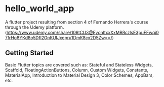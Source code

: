 # hello_world_app

A flutter project resulting from section 4 of Fernando Herrera's course through the Udemy platform. (https://www.udemy.com/share/108tCU3@EyonltxxXxMBRczlsE3puFFwqi07frHo8YKd8o5DfI2OnKUIJxepru1DmK8cx2D5Zw==/)

## Getting Started

Basic Flutter topics are covered such as:
Stateful and Stateless Widgets, Scaffold, FloatingActionButtons, Column, Custom Widgets, Constants, MaterialApp, Introduction to Material Design 3, Color Schemes, AppBars, etc.
